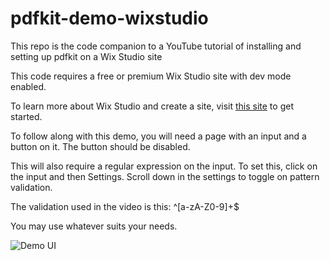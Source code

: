 # pdfkit-demo-wixstudio
This repo is the code companion to a YouTube tutorial of installing and setting up pdfkit on a Wix Studio site

This code requires a free or premium Wix Studio site with dev mode enabled.

To learn more about Wix Studio and create a site, visit [this site](https://www.wix.com/studio) to get started.

To follow along with this demo, you will need a page with an input and a button on it. The button should be disabled.

This will also require a regular expression on the input.  To set this, click on the input and then Settings. Scroll down in the settings to toggle on pattern validation.

The validation used in the video is this: ^[a-zA-Z0-9]+$

You may use whatever suits your needs.

![Demo UI](https://github.com/amandamartin-dev/pdfkit-demo-wixstudio/assets/97615019/2bd0f107-a0b7-4d1e-81a0-e9111f691c0e)
